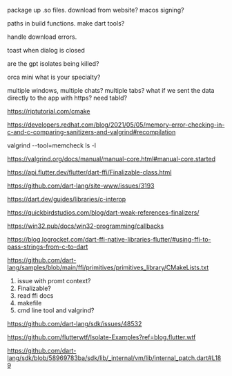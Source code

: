 package up .so files. download from website? macos signing?

paths in build functions. make dart tools?

handle download errors.

toast when dialog is closed

are the gpt isolates being killed?

orca mini what is your specialty?

multiple windows, multiple chats? multiple tabs?
what if we sent the data directly to the app with https? need tabId?

https://riptutorial.com/cmake

https://developers.redhat.com/blog/2021/05/05/memory-error-checking-in-c-and-c-comparing-sanitizers-and-valgrind#recompilation

valgrind --tool=memcheck ls -l

https://valgrind.org/docs/manual/manual-core.html#manual-core.started

https://api.flutter.dev/flutter/dart-ffi/Finalizable-class.html

https://github.com/dart-lang/site-www/issues/3193

https://dart.dev/guides/libraries/c-interop

https://quickbirdstudios.com/blog/dart-weak-references-finalizers/

https://win32.pub/docs/win32-programming/callbacks

https://blog.logrocket.com/dart-ffi-native-libraries-flutter/#using-ffi-to-pass-strings-from-c-to-dart

https://github.com/dart-lang/samples/blob/main/ffi/primitives/primitives_library/CMakeLists.txt

1. issue with promt context?
2. Finalizable?
3. read ffi docs
4. makefile
5. cmd line tool and valgrind?

https://github.com/dart-lang/sdk/issues/48532

https://github.com/flutterwtf/Isolate-Examples?ref=blog.flutter.wtf

https://github.com/dart-lang/sdk/blob/58969783ba/sdk/lib/_internal/vm/lib/internal_patch.dart#L189
